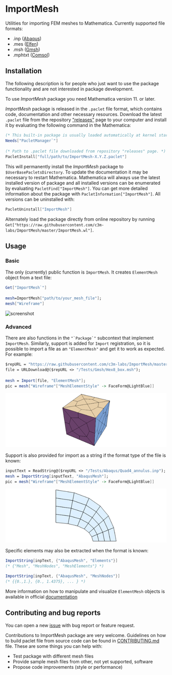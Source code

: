 # ImportMesh

Utilities for importing FEM meshes to Mathematica. Currently supported file formats:

- .inp ([Abaqus](https://www.3ds.com/products-services/simulia/products/abaqus/))
- .mes ([Elfen](http://www.rockfieldglobal.com/))
- .msh ([Gmsh](http://gmsh.info/))
- .mphtxt ([Comsol](https://www.comsol.com/))

## Installation

The following description is for people who just want to use the package functionality and
are not interested in package development.

To use _ImportMesh_ package you need Mathematica version 11. or later.

_ImportMesh_ package is released in the `.paclet` file format, which contains code,
documentation and other necessary resources.
Download the latest `.paclet` file from the repository ["releases"](https://github.com/c3m-labs/ImportMesh/releases) page
to your computer and install it by evaluating the following command in the Mathematica:

````mathematica
(* This built-in package is usually loaded automatically at kernel startup. *)
Needs["PacletManager`"]

(* Path to .paclet file downloaded from repository "releases" page. *)
PacletInstall["full/path/to/ImportMesh-X.Y.Z.paclet"]
````

This will permanently install the _ImportMesh_ package to `$UserBasePacletsDirectory`.
To update the documentation it may be necessary to restart Mathematica.
Mathematica will always use the latest installed version of package and all installed versions
can be enumerated by evaluating `PacletFind["ImportMesh"]`.
You can get more detailed information about the package with `PacletInformation["ImportMesh"]`.
All versions can be uninstalled with:

````mathematica
PacletUninstall["ImportMesh"]
````

Alternately load the package directly from online repository by running
`Get["https://raw.githubusercontent.com/c3m-labs/ImportMesh/master/ImportMesh.wl"]`.

## Usage

### Basic

The only (currently) public function is  `ImportMesh`. It creates `ElementMesh` object from a text file:

````mathematica
Get["ImportMesh`"]

mesh=ImportMesh["path/to/your_mesh_file"];
mesh["Wireframe"]
````

![screenshot](https://imgur.com/aq92uqA.gif "Geometry source: https://grabcad.com/library/goose-2")

### Advanced

There are also functions in the ``"`Package`"`` subcontext that implement `ImportMesh`.
Similarly, support is added for `Import` registration, so it is possible to import a file as an
`"ElementMesh"` and get it to work as expected. For example:

````mathematica
$repURL = "https://raw.githubusercontent.com/c3m-labs/ImportMesh/master";
file = URLDownload@($repURL <> "/Tests/Gmsh/Hex8_box.msh");

mesh = Import[file, "ElementMesh"];
pic = mesh["Wireframe"["MeshElementStyle" -> FaceForm@LightBlue]]
````

![example](Images/Example1.png "Import base")

Support is also provided for import as a string if the format type of the file is known:

````mathematica
inputText = ReadString@($repURL <> "/Tests/Abaqus/Quad4_annulus.inp");
mesh = ImportString[inputText, "AbaqusMesh"];
pic = mesh["Wireframe"["MeshElementStyle" -> FaceForm@LightBlue]]
````

![example](Images/Example2.png "Import string")

Specific elements may also be extracted when the format is known:

````mathematica
ImportString[inpText, {"AbaqusMesh", "Elements"}]
(* {"Mesh", "MeshNodes", "MeshElements"} *)
````

````mathematica
ImportString[inpText, {"AbaqusMesh", "MeshNodes"}]
(* {{0.,1.}, {0., 1.4375}, ... } *)
````

More information on how to manipulate and visualize `ElementMesh` objects is available in official
[documentation](https://reference.wolfram.com/language/FEMDocumentation/tutorial/ElementMeshVisualization.html)

## Contributing and bug reports

You can open a new [issue](https://github.com/c3m-labs/ImportMesh/issues/new) with bug report or feature request.

Contributions to ImportMesh package are very welcome.
Guidelines on how to build paclet file from source code can be found in [CONTRIBUTING.md]( CONTRIBUTING.md ) file.
These are some things you can help with:

- Test package with different mesh files
- Provide sample mesh files from other, not yet supported, software
- Propose code improvements (style or performance)
